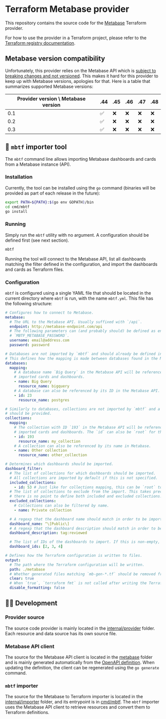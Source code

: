 # Terraform Metabase provider

This repository contains the source code for the [Metabase](https://www.metabase.com/) Terraform provider.

For how to use the provider in a Terraform project, please refer to the [Terraform registry documentation](https://registry.terraform.io/providers/flovouin/metabase/latest/docs).

## Metabase version compatibility

Unfortunately, this provider relies on the Metabase API which is [subject to breaking changes and not versioned](https://www.metabase.com/docs/latest/api-documentation#about-the-metabase-api). This makes it hard for this provider to keep up with Metabase versions, apologies for that. Here is a table that summarizes supported Metabase versions:

| Provider version \ Metabase version | .44 | .45 | .46 | .47 | .48 |
| ----------------------------------- | --- | --- | --- | --- | --- |
| 0.1                                 | ✅  | ❌  | ❌  | ❌  | ❌  |
| 0.2                                 | ✅  | ❌  | ❌  | ❌  | ❌  |
| 0.3                                 | ✅  | ❌  | ❌  | ❌  | ❌  |

## 🔨 `mbtf` importer tool

The `mbtf` command line allows importing Metabase dashboards and cards from a Metabase instance (API).

### Installation

Currently, the tool can be installed using the `go` command (binaries will be provided as part of each release in the future):

```bash
export PATH=${PATH}:$(go env GOPATH)/bin
cd cmd/mbtf
go install
```

### Running

Simply run the `mbtf` utility with no argument. A configuration should be defined first (see next section).

```bash
mbtf
```

Running the tool will connect to the Metabase API, list all dashboards matching the filter defined in the configuration, and import the dashboards and cards as Terraform files.

### Configuration

`mbtf` is configured using a single YAML file that should be located in the current directory where `mbtf` is run, with the name `mbtf.yml`. This file has the following structure:

```yaml
# Configures how to connect to Metabase.
metabase:
  # The URL to the Metabase API. Usually suffixed with `/api`.
  endpoint: http://metabase-endpoint.com/api
  # The following parameters can (and probably should) be defined as environment variables `MBTF_METABASE_USERNAME` and
  # `MBTF_METABASE_PASSWORD`.
  username: email@address.com
  password: password

# Databases are not imported by `mbtf` and should already be defined in the Terraform configuration.
# This defines how the mapping is made between databases found in the Metabase API and Terraform.
databases:
  mapping:
    # A database name `Big Query` in the Metabase API will be referenced as `metabase_database.bigquery` in the
    # imported cards and dashboards.
    - name: Big Query
      resource_name: bigquery
    # A database can also be referenced by its ID in the Metabase API.
    - id: 23
      resource_name: postgres

# Similarly to databases, collections are not imported by `mbtf` and a mapping between the Metabase API and Terraform
# should be provided.
collections:
  mapping:
    # The collection with ID `193` in the Metabase API will be referenced as `metabase_collection.my_collection` in the
    # imported cards and dashboards. The `id` can also be `root` for the default collection.
    - id: 193
      resource_name: my_collection
    # A collection can also be referenced by its name in Metabase.
    - name: Other collection
      resource_name: other_collection

# Determines which dashboards should be imported.
dashboard_filter:
  # The list of collections for which dashboards should be imported.
  # All collections are imported by default if this is not specified.
  included_collections:
    - id: 53 # Just like for collections mapping, this can be `root` to include the default collection.
  # The list of collections to exclude from the import. This takes precedence over `included_collections`. However,
  # there is no point to define both included and excluded collections.
  excluded_collections:
    # Collections can also be filtered by name.
    - name: Private collection

  # A regexp that the dashboard name should match in order to be imported.
  dashboard_name: ^\[Public\]
  # A regexp that the dashboard description should match in order to be imported.
  dashboard_description: tag:reviewed

  # The list of IDs of the dashboards to import. If this is non-empty, all other parameters are ignored.
  dashboard_ids: [2, 3, 4]

# Defines how the Terraform configuration is written to files.
output:
  # The path where the Terraform configuration will be written.
  path: ./metabase
  # Whether generated files matching `mb-gen-*.tf` should be removed from the output directory before writing.
  clear: true
  # When `true`, `terraform fmt` is not called after writing the Terraform files.
  disable_formatting: false
```

## 🧑‍💻 Development

### Provider source

The source code provider is mainly located in the [internal/provider](./internal/provider/) folder. Each resource and data source has its own source file.

### Metabase API client

The source for the Metabase API client is located in the [metabase](./metabase/) folder and is mainly generated automatically from the [OpenAPI definition](./metabase-api.yaml). When updating the definition, the client can be regenerated using the `go generate` command.

### `mbtf` importer

The source for the Metabase to Terraform importer is located in the [internal/importer](./internal/importer/) folder, and its entrypoint is in [cmd/mbtf](./cmd/mbtf/). The `mbtf` importer uses the Metabase API client to retrieve resources and convert them to Terraform definitions.

